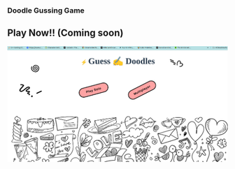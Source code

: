 ### Doodle Gussing Game

## Play Now!! (Coming soon)
![Desktop Calculator Screenshot](./public/img/sc.png)